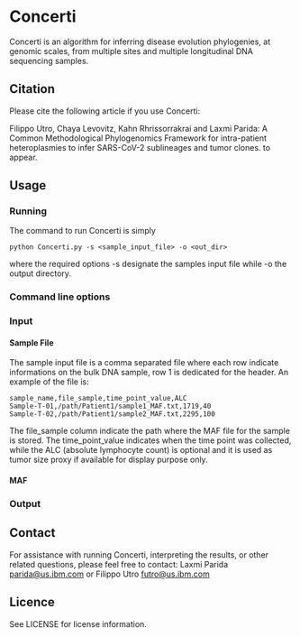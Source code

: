 # Concerti

Concerti is an algorithm for inferring disease evolution phylogenies, at genomic scales, from multiple sites and multiple longitudinal DNA sequencing samples.

## Citation

Please cite the following article if you use Concerti:

Filippo Utro, Chaya Levovitz, Kahn Rhrissorrakrai and Laxmi Parida: A Common Methodological Phylogenomics Framework for intra-patient heteroplasmies to infer SARS-CoV-2 sublineages and tumor clones. to appear.


## Usage

### Running
The command to run Concerti is simply

```
python Concerti.py -s <sample_input_file> -o <out_dir>
```
where the required options -s designate the samples input file while -o the output directory.


### Command line options


### Input

#### Sample File
The sample input file is a comma separated file where each row indicate informations on the bulk DNA sample, row 1 is dedicated for the header. An example of the file is:

```
sample_name,file_sample,time_point_value,ALC
Sample-T-01,/path/Patient1/sample1_MAF.txt,1719,40
Sample-T-02,/path/Patient1/sample2_MAF.txt,2295,100
```
The file_sample column indicate the path where the MAF file for the sample is stored. The time_point_value indicates when the time point was collected, while the ALC (absolute lymphocyte count) is optional and it is used as tumor size proxy if available for display purpose only.

#### MAF 



### Output





## Contact

For assistance with running Concerti, interpreting the results, or other related questions, please feel free to contact: Laxmi Parida <parida@us.ibm.com> or Filippo Utro <futro@us.ibm.com>

## Licence

See LICENSE for license information.
